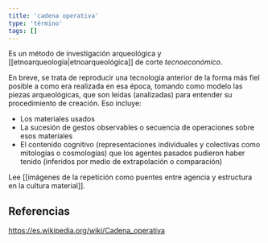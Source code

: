 ```yaml
---
title: 'cadena operativa'
type: 'término'
tags: []
---
```

Es un método de investigación arqueológica y [[etnoarqueología|etnoarqueológica]] de corte *tecnoeconómico*.

En breve, se trata de reproducir una tecnología anterior de la forma más fiel posible a como era realizada en esa época, tomando como modelo las piezas arqueológicas, que son leídas (analizadas) para entender su procedimiento de creación. Eso incluye:

- Los materiales usados
- La sucesión de gestos observables o secuencia de operaciones sobre esos materiales
- El contenido cognitivo (representaciones individuales y colectivas como mitologías o cosmologías) que los agentes pasados pudieron haber tenido (inferidos por medio de extrapolación o comparación)

Lee [[imágenes de la repetición como puentes entre agencia y estructura en la cultura material]].

## Referencias

https://es.wikipedia.org/wiki/Cadena_operativa